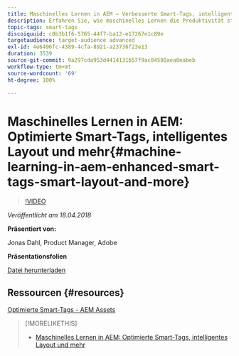 ```yaml
---
title: Maschinelles Lernen in AEM – Verbesserte Smart-Tags, intelligentes Layout und mehr
description: Erfahren Sie, wie maschinelles Lernen die Produktivität steigert und neue Anwendungsfälle in Experience Manager 6.4 freischaltet.
topic-tags: smart-tags
discoiquuid: c0b3b1f6-5765-44f7-ba12-e17267e1c89e
targetaudience: target-audience advanced
exl-id: 4e6496fc-4389-4cfa-8921-a23736f23e13
duration: 3539
source-git-commit: 9a297cda953d4414131657f9ac84580aea0eabeb
workflow-type: tm+mt
source-wordcount: '69'
ht-degree: 100%

---
```


# Maschinelles Lernen in AEM: Optimierte Smart-Tags, intelligentes Layout und mehr{#machine-learning-in-aem-enhanced-smart-tags-smart-layout-and-more}

>[!VIDEO](https://video.tv.adobe.com/v/22255/?quality=9)

*Veröffentlicht am 18.04.2018*

**Präsentiert von:**

Jonas Dahl, Product Manager, Adobe

**Präsentationsfolien**

[Datei herunterladen](assets/aem+gems+ml+and+ai+in+aem+4+17+18.pdf)

## Ressourcen {#resources}

[Optimierte Smart-Tags - AEM Assets](https://helpx.adobe.com/de/experience-manager/6-4/assets/using/enhanced-smart-tags.html)

<!--
[Get back to the Overview](https://helpx.adobe.com/experience-manager/kt/eseminars/gems/aem-index.html)
-->

>[!MORELIKETHIS]
>
>* [Maschinelles Lernen in AEM: Optimierte Smart-Tags, intelligentes Layout und mehr](aem-machine-learning.md)
